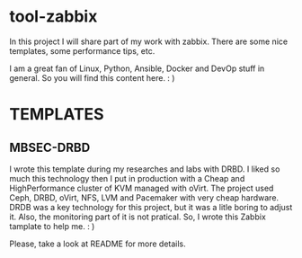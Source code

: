 # tool-zabbix

In this project I will share part of my work with zabbix.
There are some nice templates, some performance tips, etc.

I am a great fan of Linux, Python, Ansible, Docker and DevOp stuff in general. So you will find this content here. : )

# TEMPLATES #

## MBSEC-DRBD ##
I wrote this template during my researches and labs with DRBD. I liked so much this technology then I put in production with a Cheap and HighPerformance cluster of KVM managed with oVirt. The project used Ceph, DRBD, oVirt, NFS, LVM and Pacemaker with very cheap hardware.
DRDB was a key technology for this project, but it was a litle boring to adjust it. Also, the monitoring part of it is not pratical. So, I wrote this Zabbix tamplate to help me. : )

Please, take a look at README for more details.


